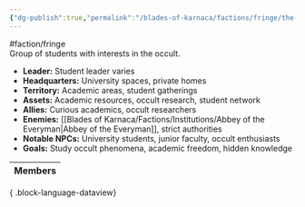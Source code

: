```yaml
---
{"dg-publish":true,"permalink":"/blades-of-karnaca/factions/fringe/the-chanters/"}
---
```


#faction/fringe  
Group of students with interests in the occult.

- **Leader:** Student leader varies
- **Headquarters:** University spaces, private homes
- **Territory:** Academic areas, student gatherings
- **Assets:** Academic resources, occult research, student network
- **Allies:** Curious academics, occult researchers
- **Enemies:** [[Blades of Karnaca/Factions/Institutions/Abbey of the Everyman\|Abbey of the Everyman]], strict authorities
- **Notable NPCs:** University students, junior faculty, occult enthusiasts
- **Goals:** Study occult phenomena, academic freedom, hidden knowledge

| Members |
| ------- |

{ .block-language-dataview}
